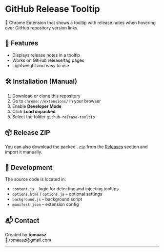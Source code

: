 # GitHub Release Tooltip

🧩 Chrome Extension that shows a tooltip with release notes when hovering over GitHub repository version links.

## 🚀 Features

- Displays release notes in a tooltip
- Works on GitHub release/tag pages
- Lightweight and easy to use

## 🛠 Installation (Manual)

1. Download or clone this repository
2. Go to `chrome://extensions/` in your browser
3. Enable **Developer Mode**
4. Click **Load unpacked**
5. Select the folder `github-release-tooltip`

## 📦 Release ZIP

You can also download the packed `.zip` from the [Releases](https://github.com/tomaasz/github-release-tooltip/releases) section and import it manually.

## 🧪 Development

The source code is located in:
- `content.js` – logic for detecting and injecting tooltips
- `options.html` / `options.js` – optional settings
- `background.js` – background script
- `manifest.json` – extension config

## 📬 Contact

Created by **tomaasz**  
📧 [tomaasz@gmail.com](mailto:tomaasz@gmail.com)

---

